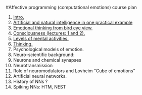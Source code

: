 
#Affective programming (computational emotions) course plan

1. [Intro.](intro.md)
1. [Artificial and natural intelligence in one practical example](one_example.md)
1. [Emotional thinking from bird eye view.](emotional_thinking.md)
  2. [Consciousness (lectures: 1 and 2).](consciousness.md)
  2. [Levels of mental activities.](levels_of_mental_activities.md)
  2. [Thinking.](thinking.md)
1. Psychological models of emotion.
1. Neuro-scientific background:
  2. Neurons and chemical synapses
  2. Neurotransmission 
  2. Role of neuromodulators and Lovheim "Cube of emotions"
1. Artificial neural networks.
  2. History of NNs ?
  2. Spiking NNs: HTM, NEST
